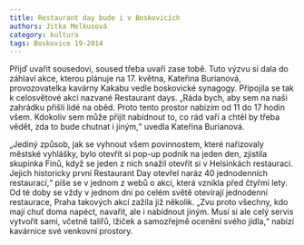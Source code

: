 ```yaml
---
title: Restaurant day bude i v Boskovicích
authors: Jitka Melkusová
category: kultura
tags: Boskovice 19-2014
---
```


Přijď uvařit sousedovi, soused třeba uvaří zase tobě. Tuto výzvu si dala do záhlaví akce, kterou plánuje na 17. května, Kateřina Burianová, provozovatelka kavárny Kakabu vedle boskovické synagogy. Připojila se tak k celosvětové akci nazvané Restaurant days. „Ráda bych, aby sem na naši zahrádku přišli lidé na oběd. Proto tento prostor nabízím od 11 do 17 hodin všem. Kdokoliv sem může přijít nabídnout to, co rád vaří a chtěl by třeba vědět, zda to bude chutnat i jiným,“ uvedla Kateřina Burianová.

„Jediný způsob, jak se vyhnout všem povinnostem, které nařizovaly městské vyhlášky, bylo otevřít si pop-up podnik na jeden den, zjistila skupinka Finů, když se jeden z nich snažil otevřít si v Helsinkách restauraci. Jejich historicky první Restaurant Day otevřel naráz 40 jednodenních restaurací,“ píše se v jednom z webů o akci, která vznikla před čtyřmi lety. Od té doby se vždy v jednom dni po celém světě otevírají jednodenní restaurace, Praha takových akcí zažila již několik.
„Zvu proto všechny, kdo mají chuť doma napéct, navařit, ale i nabídnout jiným. Musí si ale celý servis vytvořit sami, včetně talířů, lžiček a samozřejmě ocenění svého jídla,“ nabízí kavárnice své venkovní prostory.